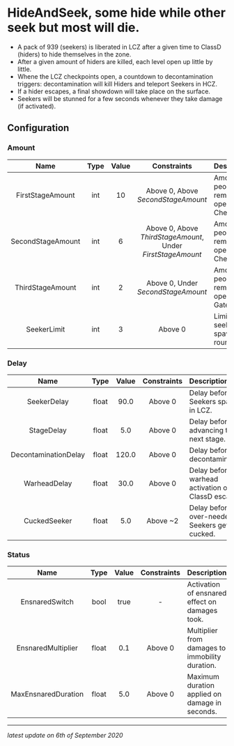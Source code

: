 # HideAndSeek, some hide while other seek but most will die.

* A pack of 939 (seekers) is liberated in LCZ after a given time to ClassD (hiders) to hide themselves in the zone.
* After a given amount of hiders are killed, each level open up little by little.
* Whene the LCZ checkpoints open, a countdown to decontamination triggers: decontamination will kill Hiders and teleport Seekers in HCZ.
* If a hider escapes, a final showdown will take place on the surface.
* Seekers will be stunned for a few seconds whenever they take damage (if activated).

## Configuration

### Amount

Name | Type | Value | Constraints | Description
:---: | :---: | :---: | :---: | :------
FirstStageAmount | int | 10 | Above 0, Above *SecondStageAmount* | Amount of people remaining to open LCZ Checkpoints.
SecondStageAmount | int | 6 | Above 0, Above *ThirdStageAmount*, Under *FirstStageAmount* | Amount of people remaining to open HCZ Checkpoint.
ThirdStageAmount | int | 2 | Above 0, Under *SecondStageAmount* | Amount of people remaining to open EZ Gates.
SeekerLimit | int | 3 | Above 0 | Limit of seekers to spawn on round start.

### Delay

Name | Type | Value | Constraints | Description
:---: | :---: | :---: | :---: | :------
SeekerDelay | float | 90.0 | Above 0 | Delay before Seekers spawn in LCZ.
StageDelay | float | 5.0 | Above 0 | Delay before advancing to next stage.
DecontaminationDelay | float | 120.0 | Above 0 | Delay before decontamination.
WarheadDelay | float | 30.0 | Above 0 | Delay before warhead activation on ClassD escape.
CuckedSeeker | float | 5.0 | Above ~2 | Delay before the over-needed Seekers get cucked.

### Status

Name | Type | Value | Constraints | Description
:---: | :---: | :---: | :---: | :------
EnsnaredSwitch | bool | true | - | Activation of ensnared effect on damages took.
EnsnaredMultiplier | float | 0.1 | Above 0 | Multiplier from damages to immobility duration.
MaxEnsnaredDuration | float | 5.0 | Above 0 | Maximum duration applied on damage in seconds.

---

*latest update on 6th of September 2020*

